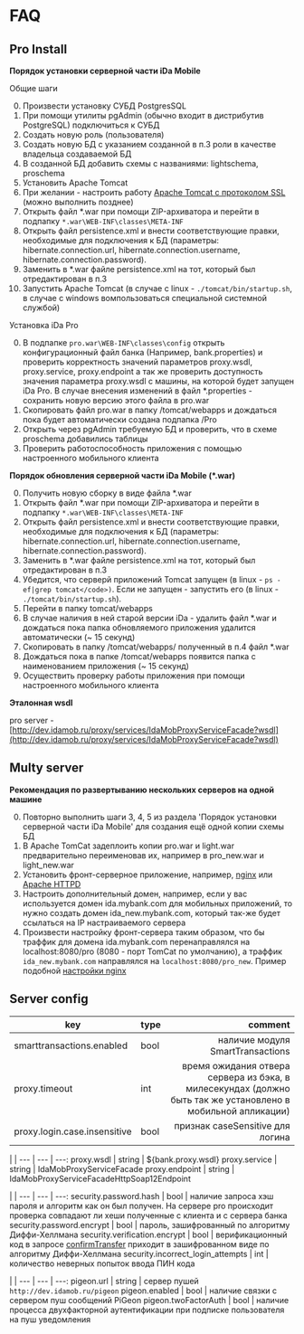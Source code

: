 # FAQ

## Pro Install

**Порядок установки серверной части iDa Mobile**

Общие шаги

0. Произвести установку СУБД PostgresSQL
0. При помощи утилиты pgAdmin (обычно входит в дистрибутив PostgreSQL) подключиться к СУБД
0. Создать новую роль (пользователя)
0. Создать новую БД с указанием созданной в п.3 роли в качестве владельца создаваемой БД
0. В созданной БД добавить схемы с названиями: lightschema, proschema
0. Установить Apache Tomcat
0. При желании - настроить работу [Apache Tomcat с протоколом SSL](http://habrahabr.ru/post/134453/) (можно выполнить позднее)
0. Открыть файл *.war при помощи ZIP-архиватора и перейти в подпапку ``*.war\WEB-INF\classes\META-INF``
0. Открыть файл persistence.xml и внести соответствующие правки, необходимые для подключения к БД (параметры: hibernate.connection.url, hibernate.connection.username, hibernate.connection.password).
0. Заменить в *.war файле persistence.xml на тот, который был отредактирован в п.3
0. Запустить Apache Tomcat (в случае с linux - ``./tomcat/bin/startup.sh``, в случае с windows вомпользоваться специальной системной службой)

Установка iDa Pro

0. В подпапке ``pro.war\WEB-INF\classes\config`` открыть конфигурационный файл банка (Например, bank.properties) и проверить корректность значений параметров proxy.wsdl, proxy.service, proxy.endpoint а так же проверить доступность значения параметра proxy.wsdl с машины, на которой будет запущен iDa Pro. В случае внесения изменений в файл *.properties - сохранить новую версию этого файла в pro.war
0. Скопировать файл pro.war в папку /tomcat/webapps и дождаться пока будет автоматически создана подпапка /Pro
0. Открыть через pgAdmin требуемую БД и проверить, что в схеме proschema добавились таблицы
0. Проверить работоспособность приложения с помощью настроенного мобильного клиента

**Порядок обновления серверной части iDa Mobile (*.war)**

0. Получить новую сборку в виде файла *.war
0. Открыть файл *.war при помощи ZIP-архиватора и перейти в подпапку ``*.war\WEB-INF\classes\META-INF``
0. Открыть файл persistence.xml и внести соответствующие правки, необходимые для подключения к БД (параметры: hibernate.connection.url, hibernate.connection.username, hibernate.connection.password).
0. Заменить в *.war файле persistence.xml на тот, который был отредактирован в п.3
0. Убедится, что серверй приложений Tomcat запущен (в linux - ``ps -ef|grep tomcat</code>)``. Если не запущен - запустить его (в linux - ``./tomcat/bin/startup.sh``).
0. Перейти в папку tomcat/webapps
0. В случае наличия в ней старой версии iDa - удалить файл *.war и дождаться пока папка обновляемого приложения удалится автоматически (~ 15 секунд)
0. Скопировать в папку /tomcat/webapps/ полученный в п.4 файл *.war
0. Дождаться пока в папке /tomcat/webapps появится папка с наименованием приложения (~ 15 секунд)
0. Осуществить проверку работы приложения при помощи настроенного мобильного клиента

**Эталонная wsdl**

pro server - [http://dev.idamob.ru/proxy/services/IdaMobProxyServiceFacade?wsdl](http://dev.idamob.ru/proxy/services/IdaMobProxyServiceFacade?wsdl)

## Multy server

**Рекомендация по развертыванию нескольких серверов на одной машине**

0. Повторно выполнить шаги 3, 4, 5 из раздела 'Порядок установки серверной части iDa Mobile' для создания ещё одной копии схемы БД
0. В Apache TomCat задеплоить копии pro.war и light.war предварительно переименовав их, например в pro_new.war и light_new.war
0. Установить фронт-серверное приложение, например, [nginx](https://nginx.org/ru/) или [Apache HTTPD](https://httpd.apache.org)
0. Настроить дополнительный домен, например, если у вас используется домен ida.mybank.com для мобильных приложений, то нужно создать домен ida_new.mybank.com, который так-же будет ссылаться на IP настраиваемого сервера
0. Произвести настройку фронт-сервера таким образом, что бы траффик для домена ida.mybank.com перенаправлялся на localhost:8080/pro (8080 - порт TomCat по умолчанию), а траффик ``ida_new.mybank.com`` направлялся на ``localhost:8080/pro_new``. Пример подобной [настройки nginx](http://serverfault.com/questions/536576/nginx-how-do-i-forward-a-http-request-to-another-port)

## Server config

key | type | comment
--- | --- | ---:
smarttransactions.enabled | bool | наличие модуля SmartTransactions
proxy.timeout | int | время ожидания отвера сервера из бэка, в милесекундах (должно быть так же установлено в мобильной апликации)
proxy.login.case.insensitive | bool | признак caseSensitive для логина

 | | 
--- | --- | ---:
proxy.wsdl | string | ${bank.proxy.wsdl}
proxy.service | string | IdaMobProxyServiceFacade
proxy.endpoint | string | IdaMobProxyServiceFacadeHttpSoap12Endpoint

 | | 
--- | --- | ---:
security.password.hash | bool | наличие запроса хэш пароля и алгоритм как он был получен. На сервере pro происходит проверка совпадают ли хеши полученные с клиента и с сервера банка
security.password.encrypt | bool | пароль, зашифрованный по алгоритму Диффи-Хеллмана
security.verification.encrypt | bool | верификационный код в запросе [confirmTransfer](#confirmTransfer) приходит в зашифрованном виде по алгоритму Диффи-Хеллмана
security.incorrect_login_attempts | int | количество неверных попыток ввода ПИН кода

 | | 
--- | --- | ---:
pigeon.url | string | сервер пушей ``http://dev.idamob.ru/pigeon``
pigeon.enabled | bool | наличие связки с сервером пуш сообщений PiGeon
pigeon.twoFactorAuth | bool | наличие процесса двухфакторной аутентификации при подписке пользователя на пуш уведомления
